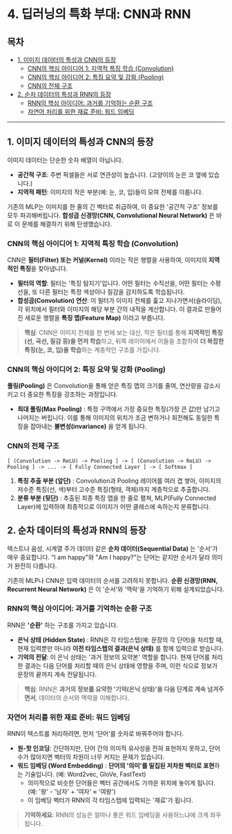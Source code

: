 # 4. 딥러닝의 특화 부대: CNN과 RNN


## 목차
- [1. 이미지 데이터의 특성과 CNN의 등장](#1-이미지-데이터의-특성과-cnn의-등장)
  - [CNN의 핵심 아이디어 1: 지역적 특징 학습 (Convolution)](#cnn의-핵심-아이디어-1-지역적-특징-학습-convolution)
  - [CNN의 핵심 아이디어 2: 특징 요약 및 강화 (Pooling)](#cnn의-핵심-아이디어-2-특징-요약-및-강화-pooling)
  - [CNN의 전체 구조](#cnn의-전체-구조)
- [2. 순차 데이터의 특성과 RNN의 등장](#2-순차-데이터의-특성과-rnn의-등장)
  - [RNN의 핵심 아이디어: 과거를 기억하는 순환 구조](#rnn의-핵심-아이디어-과거를-기억하는-순환-구조)
  - [자연어 처리를 위한 재료 준비: 워드 임베딩](#자연어-처리를-위한-재료-준비-워드-임베딩)

---

## 1. 이미지 데이터의 특성과 CNN의 등장

이미지 데이터는 단순한 숫자 배열이 아닙니다.
- **공간적 구조**: 주변 픽셀들은 서로 연관성이 높습니다. (고양이의 눈은 코 옆에 있습니다.)
- **지역적 패턴**: 이미지의 작은 부분(예: 눈, 코, 입)들이 모여 전체를 이룹니다.

기존의 MLP는 이미지를 한 줄의 긴 벡터로 취급하여, 이 중요한 '공간적 구조' 정보를 모두 파괴해버립니다. **합성곱 신경망(CNN, Convolutional Neural Network)**  은 바로 이 문제를 해결하기 위해 탄생했습니다.

### CNN의 핵심 아이디어 1: 지역적 특징 학습 (Convolution)

CNN은 **필터(Filter) 또는 커널(Kernel)**  이라는 작은 행렬을 사용하여, 이미지의 **지역적인 특징**을 찾아냅니다.
- **필터의 역할**: 필터는 '특징 탐지기'입니다. 어떤 필터는 수직선을, 어떤 필터는 수평선을, 또 다른 필터는 특정 색상이나 질감을 감지하도록 학습됩니다.
- **합성곱(Convolution) 연산**: 이 필터가 이미지 전체를 훑고 지나가면서(슬라이딩), 각 위치에서 필터와 이미지의 해당 부분 간의 내적을 계산합니다. 이 결과로 만들어진 새로운 행렬을 **특징 맵(Feature Map)**  이라고 부릅니다.

> **핵심**: CNN은 이미지 전체를 한 번에 보는 대신, 작은 필터를 통해 **지역적인 특징(선, 곡선, 질감 등)을 먼저 학습**하고, 뒤쪽 레이어에서 이들을 조합하여 **더 복잡한 특징(눈, 코, 입)을 학습**하는 계층적인 구조를 가집니다.

### CNN의 핵심 아이디어 2: 특징 요약 및 강화 (Pooling)

**풀링(Pooling)**  은 Convolution을 통해 얻은 특징 맵의 크기를 줄여, 연산량을 감소시키고 더 중요한 특징을 강조하는 과정입니다.
- **최대 풀링(Max Pooling)** : 특정 구역에서 가장 중요한 특징(가장 큰 값)만 남기고 나머지는 버립니다. 이를 통해 이미지의 위치가 조금 변하거나 회전해도 동일한 특징을 잡아내는 **불변성(invariance)**  을 얻게 됩니다.

### CNN의 전체 구조

`[ (Convolution -> ReLU) -> Pooling ] -> [ (Convolution -> ReLU) -> Pooling ] -> ... -> [ Fully Connected Layer ] -> [ Softmax ]`

1.  **특징 추출 부분 (앞단)** : Convolution과 Pooling 레이어를 여러 겹 쌓아, 이미지의 저수준 특징(선, 색)부터 고수준 특징(형태, 객체)까지 계층적으로 추출합니다.
2.  **분류 부분 (뒷단)** : 추출된 최종 특징 맵을 한 줄로 펼쳐, MLP(Fully Connected Layer)에 입력하여 최종적으로 이미지가 어떤 클래스에 속하는지 분류합니다.

## 2. 순차 데이터의 특성과 RNN의 등장

텍스트나 음성, 시계열 주가 데이터 같은 **순차 데이터(Sequential Data)**  는 '순서'가 매우 중요합니다. "I am happy"와 "Am I happy?"는 단어는 같지만 순서가 달라 의미가 완전히 다릅니다.

기존의 MLP나 CNN은 입력 데이터의 순서를 고려하지 못합니다. **순환 신경망(RNN, Recurrent Neural Network)**  은 이 '순서'와 '맥락'을 기억하기 위해 설계되었습니다.

### RNN의 핵심 아이디어: 과거를 기억하는 순환 구조

RNN은 **'순환'** 하는 구조를 가지고 있습니다.
- **은닉 상태 (Hidden State)** : RNN은 각 타임스텝(예: 문장의 각 단어)을 처리할 때, 현재 입력뿐만 아니라 **이전 타임스텝의 결과(은닉 상태)**  를 함께 입력으로 받습니다.
- **기억의 전달**: 이 은닉 상태는 '과거 정보의 요약본' 역할을 합니다. 현재 단어를 처리한 결과는 다음 단어를 처리할 때의 은닉 상태에 영향을 주며, 이런 식으로 정보가 문장의 끝까지 계속 전달됩니다.

> **핵심**: RNN은 **과거의 정보를 요약한 '기억(은닉 상태)'을 다음 단계로 계속 넘겨주면서**, 데이터의 순서와 맥락을 이해합니다.

### 자연어 처리를 위한 재료 준비: 워드 임베딩

RNN이 텍스트를 처리하려면, 먼저 '단어'를 숫자로 바꿔주어야 합니다.
- **원-핫 인코딩**: 간단하지만, 단어 간의 의미적 유사성을 전혀 표현하지 못하고, 단어 수가 많아지면 벡터의 차원이 너무 커지는 문제가 있습니다.
- **워드 임베딩 (Word Embedding)** : **단어의 '의미'를 밀집된 저차원 벡터로 표현**하는 기술입니다. (예: Word2vec, GloVe, FastText)
    - 의미적으로 비슷한 단어들은 벡터 공간에서도 가까운 위치에 놓이게 됩니다. (예: '왕' - '남자' + '여자' ≈ '여왕')
    - 이 임베딩 벡터가 RNN의 각 타임스텝에 입력되는 '재료'가 됩니다.

> **기억하세요**: RNN의 성능은 얼마나 좋은 워드 임베딩을 사용하느냐에 크게 좌우됩니다.
